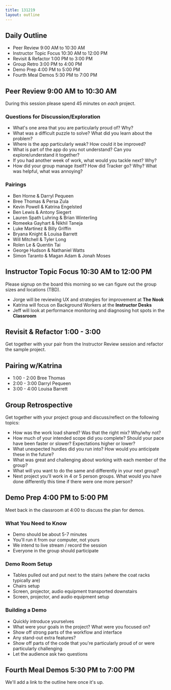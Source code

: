 ```yaml
---
title: 131219
layout: outline
---
```


## Daily Outline

* Peer Review 9:00 AM to 10:30 AM 
* Instructor Topic Focus 10:30 AM to 12:00 PM 
* Revisit & Refactor 1:00 PM to 3:00 PM
* Group Retro 3:00 PM to 4:00 PM
* Demo Prep 4:00 PM to 5:00 PM 
* Fourth Meal Demos 5:30 PM to 7:00 PM 

## Peer Review 9:00 AM to 10:30 AM 

During this session please spend 45 minutes on *each* project.

### Questions for Discussion/Exploration

* What's one area that you are particularly proud of? Why?
* What was a difficult puzzle to solve? What did you learn about the problem?
* Where is the app particularly weak? How could it be improved?
* What is part of the app do you not understand? Can you explore/understand it together?
* If you had another week of work, what would you tackle next? Why?
* How did your group manage itself? How did Tracker go? Why? What was helpful, what was annoying?

### Pairings

* Ben Horne & Darryl Pequeen
* Bree Thomas & Persa Zula
* Kevin Powell & Katrina Engelsted
* Ben Lewis & Antony Siegert
* Lauren Spath Luhring & Brian Winterling
* Romeeka Gayhart & Nikhil Taneja
* Luke Martinez & Billy Griffin
* Bryana Knight & Louisa Barrett
* Will Mitchell & Tyler Long
* Rolen Le & Quentin Tai
* George Hudson & Nathaniel Watts
* Simon Taranto & Magan Adam & Jonah Moses

## Instructor Topic Focus 10:30 AM to 12:00 PM 

Please signup on the board this morning so we can figure out the group sizes and locations (TBD).

* Jorge will be reviewing UX and strategies for improvement at **The Nook**
* Katrina will focus on Background Workers at the **Instructor Desks**
* Jeff will look at performance monitoring and diagnosing hot spots in the **Classroom**

## Revisit & Refactor 1:00 - 3:00

Get together with your pair from the Instructor Review session and refactor the sample project.

## Pairing w/Katrina

* 1:00 - 2:00 Bree Thomas
* 2:00 - 3:00 Darryl Pequeen
* 3:00 - 4:00 Louisa Barrett

## Group Retrospective

Get together with your project group and discuss/reflect on the following topics:

* How was the work load shared? Was that the right mix? Why/why not?
* How much of your intended scope did you complete? Should your pace have been faster or slower? Expectations higher or lower?
* What unexpected hurdles did you run into? How would you anticipate these in the future?
* What was great and challenging about working with each member of the group?
* What will you want to do the same and differently in your next group?
* Next project you'll work in 4 or 5 person groups. What would you have done differently this time if there were one more person?

## Demo Prep 4:00 PM to 5:00 PM 

Meet back in the classroom at 4:00 to discuss the plan for demos.

### What You Need to Know

* Demo should be about 5-7 minutes
* You'll run it from our computer, not yours
* We intend to live stream / record the session
* Everyone in the group should participate

### Demo Room Setup

* Tables pulled out and put next to the stairs (where the coat racks typically are)
* Chairs setup
* Screen, projector, audio equipment transported downstairs
* Screen, projector, and audio equipment setup

### Building a Demo

* Quickly introduce yourselves
* What were your goals in the project? What were you focused on?
* Show off strong parts of the workflow and interface
* Any stand-out extra features?
* Show off parts of the code that you're particularly proud of or were particularly challenging
* Let the audience ask two questions

## Fourth Meal Demos 5:30 PM to 7:00 PM 

We'll add a link to the outline here once it's up.
